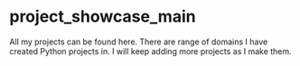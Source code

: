 # project_showcase_main
All my projects can be found here.
There are range of domains I have created Python projects in.
I will keep adding more projects as I make them.
